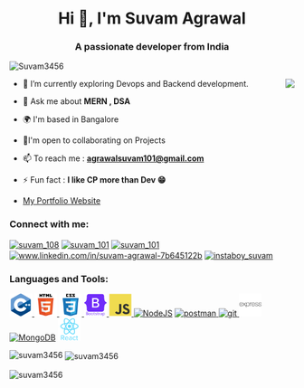 <h1 align="center">Hi 👋, I'm Suvam Agrawal</h1>
<h3 align="center">A passionate developer from India</h3>
<p align="left"> <img src="https://komarev.com/ghpvc/?username=Suvam3456&label=Profile%20views&color=0e75b6&style=flat" alt="Suvam3456" /> </p>
<img align="right" height="280" src="https://media4.giphy.com/media/QDjpIL6oNCVZ4qzGs7/giphy.gif?cid=ecf05e47cx5k910neskbourrmkb0f33q6ngvv6ocakgw8sec&ep=v1_gifs_search&rid=giphy.gif&ct=g"  />

- 🌱 I’m currently exploring Devops and Backend development.

- 💬 Ask me about **MERN , DSA**

- 🌍  I'm based in Bangalore

-  🤝I'm open to collaborating on Projects

- 📫 To reach me : **agrawalsuvam101@gmail.com**

- ⚡ Fun fact : **I like CP more than Dev 😁**
- <a href="https://meet-suvam.vercel.app/" target="_blank">My Portfolio Website</a>


<h3 align="left">Connect with me:</h3>
<p align="left">
<a href="https://www.codechef.com/users/suvam_108" target="blank"><img align="center" src="https://cdn.jsdelivr.net/npm/simple-icons@3.1.0/icons/codechef.svg" alt="suvam_108" height="30" width="40" /></a>
<a href="https://codeforces.com/profile/suvam_101" target="blank"><img align="center" src="https://raw.githubusercontent.com/rahuldkjain/github-profile-readme-generator/master/src/images/icons/Social/codeforces.svg" alt="suvam_101" height="30" width="40" /></a>
<a href="https://auth.geeksforgeeks.org/user/suvam_101" target="blank"><img align="center" src="https://raw.githubusercontent.com/rahuldkjain/github-profile-readme-generator/master/src/images/icons/Social/geeks-for-geeks.svg" alt="suvam_101" height="30" width="40" /></a>
<a href="https://linkedin.com/in/www.linkedin.com/in/suvam-agrawal-7b645122b" target="blank"><img align="center" src="https://raw.githubusercontent.com/rahuldkjain/github-profile-readme-generator/master/src/images/icons/Social/linked-in-alt.svg" alt="www.linkedin.com/in/suvam-agrawal-7b645122b" height="30" width="40" /></a>    
<a href="https://instagram.com/instaboy_suvam" target="blank"><img align="center" src="https://raw.githubusercontent.com/rahuldkjain/github-profile-readme-generator/master/src/images/icons/Social/instagram.svg" alt="instaboy_suvam" height="30" width="40" /></a>
</p>
<h3 align="left">Languages and Tools:</h3>
<p align="left"> 
  <a href="https://www.w3schools.com/cpp/" target="_blank" rel="noreferrer"> <img src="https://raw.githubusercontent.com/devicons/devicon/master/icons/cplusplus/cplusplus-original.svg" alt="cplusplus" width="40" height="40"/> </a><a href="https://www.w3.org/html/" target="_blank" rel="noreferrer"> <img src="https://raw.githubusercontent.com/devicons/devicon/master/icons/html5/html5-original-wordmark.svg" alt="html5" width="40" height="40"/> </a><a href="https://www.w3schools.com/css/" target="_blank" rel="noreferrer"> <img src="https://raw.githubusercontent.com/devicons/devicon/master/icons/css3/css3-original-wordmark.svg" alt="css3" width="40" height="40"/> </a><a href="https://getbootstrap.com" target="_blank" rel="noreferrer"> <img src="https://raw.githubusercontent.com/devicons/devicon/master/icons/bootstrap/bootstrap-plain-wordmark.svg" alt="bootstrap" width="40" height="40"/> </a><a href="https://developer.mozilla.org/en-US/docs/Web/JavaScript" target="_blank" rel="noreferrer"> <img src="https://raw.githubusercontent.com/devicons/devicon/master/icons/javascript/javascript-original.svg" alt="javascript" width="40" height="40"/> </a><a href="https://nodejs.org/en/" target="_blank" rel="noreferrer"><img src="https://raw.githubusercontent.com/danielcranney/readme-generator/main/public/icons/skills/nodejs-colored.svg" width="36" height="36" alt="NodeJS" /></a>
 <a href="https://postman.com" target="_blank" rel="noreferrer"> <img src="https://www.vectorlogo.zone/logos/getpostman/getpostman-icon.svg" alt="postman" width="40" height="40"/> </a><a href="https://git-scm.com/" target="_blank" rel="noreferrer"> <img src="https://www.vectorlogo.zone/logos/git-scm/git-scm-icon.svg" alt="git" width="40" height="40"/> </a><a href="https://expressjs.com" target="_blank" rel="noreferrer"> <img src="https://raw.githubusercontent.com/devicons/devicon/master/icons/express/express-original-wordmark.svg" alt="express" width="40" height="40"/> </a><a href="https://www.mongodb.com/" target="_blank" rel="noreferrer"><img src="https://raw.githubusercontent.com/danielcranney/readme-generator/main/public/icons/skills/mongodb-colored.svg" width="36" height="36" alt="MongoDB" /></a>
 <a href="https://reactjs.org/" target="_blank" rel="noreferrer"> <img src="https://raw.githubusercontent.com/devicons/devicon/master/icons/react/react-original-wordmark.svg" alt="react" width="40" height="40"/> </a> </p>

<p><img align="left" src="https://github-readme-stats.vercel.app/api/top-langs?username=suvam3456&show_icons=true&locale=en&layout=compact" alt="suvam3456" /></p>

<p>&nbsp;<img align="center" src="https://github-readme-stats.vercel.app/api?username=suvam3456&show_icons=true&locale=en" alt="suvam3456" /></p>

<p><img align="center" src="https://github-readme-streak-stats.herokuapp.com/?user=suvam3456&" alt="suvam3456" /></p>

